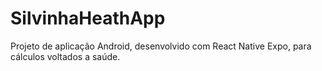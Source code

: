 # SilvinhaHeathApp
Projeto de aplicação Android, desenvolvido com React Native Expo, para cálculos voltados a saúde.
